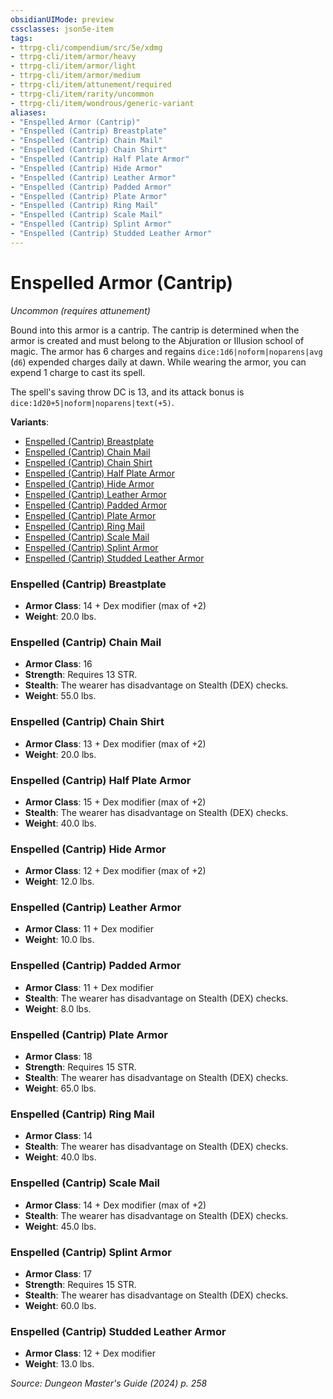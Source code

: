 ```yaml
---
obsidianUIMode: preview
cssclasses: json5e-item
tags:
- ttrpg-cli/compendium/src/5e/xdmg
- ttrpg-cli/item/armor/heavy
- ttrpg-cli/item/armor/light
- ttrpg-cli/item/armor/medium
- ttrpg-cli/item/attunement/required
- ttrpg-cli/item/rarity/uncommon
- ttrpg-cli/item/wondrous/generic-variant
aliases: 
- "Enspelled Armor (Cantrip)"
- "Enspelled (Cantrip) Breastplate"
- "Enspelled (Cantrip) Chain Mail"
- "Enspelled (Cantrip) Chain Shirt"
- "Enspelled (Cantrip) Half Plate Armor"
- "Enspelled (Cantrip) Hide Armor"
- "Enspelled (Cantrip) Leather Armor"
- "Enspelled (Cantrip) Padded Armor"
- "Enspelled (Cantrip) Plate Armor"
- "Enspelled (Cantrip) Ring Mail"
- "Enspelled (Cantrip) Scale Mail"
- "Enspelled (Cantrip) Splint Armor"
- "Enspelled (Cantrip) Studded Leather Armor"
---
```

# Enspelled Armor (Cantrip)
*Uncommon (requires attunement)*  



Bound into this armor is a cantrip. The cantrip is determined when the armor is created and must belong to the Abjuration or Illusion school of magic. The armor has 6 charges and regains `dice:1d6|noform|noparens|avg` (`d6`) expended charges daily at dawn. While wearing the armor, you can expend 1 charge to cast its spell.

The spell's saving throw DC is 13, and its attack bonus is `dice:1d20+5|noform|noparens|text(+5)`.

**Variants**:
- [Enspelled (Cantrip) Breastplate](#Enspelled%20(Cantrip)%20Breastplate)
- [Enspelled (Cantrip) Chain Mail](#Enspelled%20(Cantrip)%20Chain%20Mail)
- [Enspelled (Cantrip) Chain Shirt](#Enspelled%20(Cantrip)%20Chain%20Shirt)
- [Enspelled (Cantrip) Half Plate Armor](#Enspelled%20(Cantrip)%20Half%20Plate%20Armor)
- [Enspelled (Cantrip) Hide Armor](#Enspelled%20(Cantrip)%20Hide%20Armor)
- [Enspelled (Cantrip) Leather Armor](#Enspelled%20(Cantrip)%20Leather%20Armor)
- [Enspelled (Cantrip) Padded Armor](#Enspelled%20(Cantrip)%20Padded%20Armor)
- [Enspelled (Cantrip) Plate Armor](#Enspelled%20(Cantrip)%20Plate%20Armor)
- [Enspelled (Cantrip) Ring Mail](#Enspelled%20(Cantrip)%20Ring%20Mail)
- [Enspelled (Cantrip) Scale Mail](#Enspelled%20(Cantrip)%20Scale%20Mail)
- [Enspelled (Cantrip) Splint Armor](#Enspelled%20(Cantrip)%20Splint%20Armor)
- [Enspelled (Cantrip) Studded Leather Armor](#Enspelled%20(Cantrip)%20Studded%20Leather%20Armor)

### Enspelled (Cantrip) Breastplate

- **Armor Class**: 14 + Dex modifier (max of +2)
- **Weight**: 20.0 lbs.

### Enspelled (Cantrip) Chain Mail

- **Armor Class**: 16
- **Strength**: Requires 13 STR.
- **Stealth**: The wearer has disadvantage on Stealth (DEX) checks.
- **Weight**: 55.0 lbs.

### Enspelled (Cantrip) Chain Shirt

- **Armor Class**: 13 + Dex modifier (max of +2)
- **Weight**: 20.0 lbs.

### Enspelled (Cantrip) Half Plate Armor

- **Armor Class**: 15 + Dex modifier (max of +2)
- **Stealth**: The wearer has disadvantage on Stealth (DEX) checks.
- **Weight**: 40.0 lbs.

### Enspelled (Cantrip) Hide Armor

- **Armor Class**: 12 + Dex modifier (max of +2)
- **Weight**: 12.0 lbs.

### Enspelled (Cantrip) Leather Armor

- **Armor Class**: 11 + Dex modifier
- **Weight**: 10.0 lbs.

### Enspelled (Cantrip) Padded Armor

- **Armor Class**: 11 + Dex modifier
- **Stealth**: The wearer has disadvantage on Stealth (DEX) checks.
- **Weight**: 8.0 lbs.

### Enspelled (Cantrip) Plate Armor

- **Armor Class**: 18
- **Strength**: Requires 15 STR.
- **Stealth**: The wearer has disadvantage on Stealth (DEX) checks.
- **Weight**: 65.0 lbs.

### Enspelled (Cantrip) Ring Mail

- **Armor Class**: 14
- **Stealth**: The wearer has disadvantage on Stealth (DEX) checks.
- **Weight**: 40.0 lbs.

### Enspelled (Cantrip) Scale Mail

- **Armor Class**: 14 + Dex modifier (max of +2)
- **Stealth**: The wearer has disadvantage on Stealth (DEX) checks.
- **Weight**: 45.0 lbs.

### Enspelled (Cantrip) Splint Armor

- **Armor Class**: 17
- **Strength**: Requires 15 STR.
- **Stealth**: The wearer has disadvantage on Stealth (DEX) checks.
- **Weight**: 60.0 lbs.

### Enspelled (Cantrip) Studded Leather Armor

- **Armor Class**: 12 + Dex modifier
- **Weight**: 13.0 lbs.


*Source: Dungeon Master's Guide (2024) p. 258*